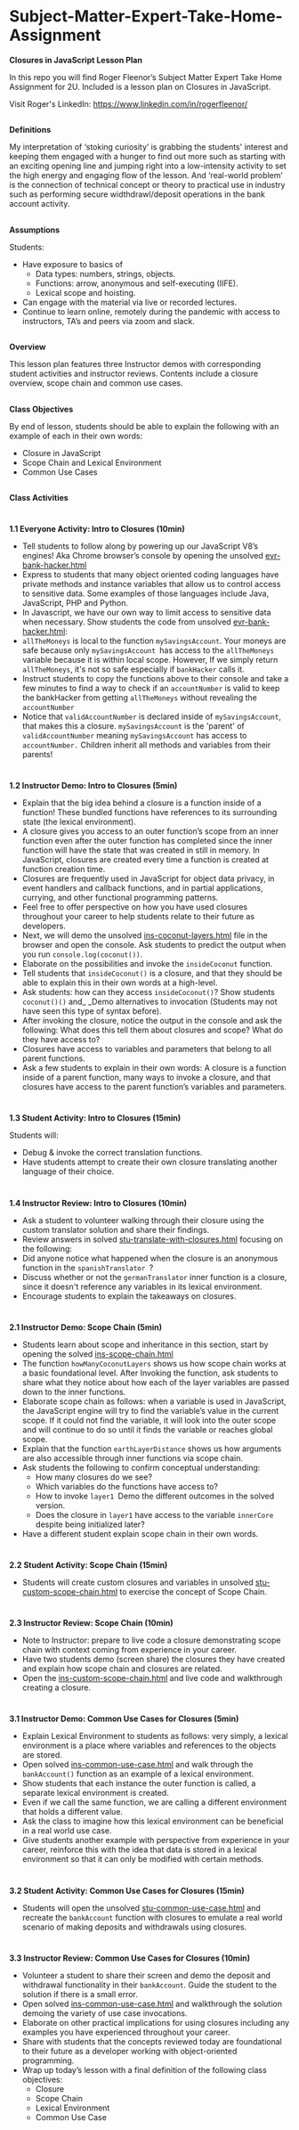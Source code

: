 # Subject-Matter-Expert-Take-Home-Assignment


**Closures in JavaScript Lesson Plan**

In this repo you will find Roger Fleenor’s Subject Matter Expert Take Home Assignment for 2U. Included is a lesson plan on Closures in JavaScript.

Visit Roger's LinkedIn: https://www.linkedin.com/in/rogerfleenor/

##  
**Definitions**

My interpretation of ‘stoking curiosity’ is grabbing the students' interest and keeping them engaged with a hunger to find out more such as starting with an exciting opening line and jumping right into a low-intensity activity to set the high energy and engaging flow of the lesson. And ‘real-world problem’ is the connection of technical concept or theory to practical use in industry such as performing secure widthdrawl/deposit operations in the bank account activity.

## 
**Assumptions**

Students:

*   Have exposure to basics of 
    *   Data types: numbers, strings, objects.
    *   Functions: arrow, anonymous and self-executing (IIFE).
    *   Lexical scope and hoisting.
*   Can engage with the material via live or recorded lectures.
*   Continue to learn online, remotely during the pandemic with access to instructors, TA’s and peers via zoom and slack.

## 
**Overview**


This lesson plan features three Instructor demos with corresponding student activities and instructor reviews. Contents include a closure overview, scope chain and common use cases.


## 
**Class Objectives**

By end of lesson, students should be able to explain the following with an example of each in their own words:



*   Closure in JavaScript
*   Scope Chain and Lexical Environment
*   Common Use Cases

## 
**Class Activities**


# 
**1.1 Everyone Activity: Intro to Closures (10min)**

*   Tell students to follow along by powering up our JavaScript V8’s engines! Aka Chrome browser’s console by  opening the unsolved <span style="text-decoration:underline;">evr-bank-hacker.html</span>
*   Express to students that many object oriented coding languages have private methods and instance variables that allow us to control access to sensitive data. Some examples of those languages include Java, JavaScript, PHP and Python.
*   In Javascript, we have our own way to limit access to sensitive data when necessary. Show students the code from unsolved <span style="text-decoration:underline;">evr-bank-hacker.html</span>:
*   `allTheMoneys` is local to the function `mySavingsAccount`. Your moneys are safe because only `mySavingsAccount `has access to the `allTheMoneys` variable because it is within local scope. However, If we simply return `allTheMoneys`, it's not so safe especially if `bankHacker` calls it. 
*   Instruct students to copy the functions above to their console and take a few minutes to find a way to check if an `accountNumber` is valid to keep the bankHacker from getting `allTheMoneys` without revealing the `accountNumber`
*   Notice that `validAccountNumber` is declared inside of  `mySavingsAccount`, that makes this a closure. `mySavingsAccount` is the 'parent' of `validAccountNumber` meaning `mySavingsAccount` has access to `accountNumber.` Children inherit all methods and variables from their parents!

#
**1.2 Instructor Demo: Intro to Closures (5min)**

*   Explain that the big idea behind a closure is a function inside of a function! These bundled functions have references to its surrounding state (the lexical environment). 
*   A closure gives you access to an outer function’s scope from an inner function even after the outer function has completed since the inner function will have the state that was created in still in memory. In JavaScript, closures are created every time a function is created at function creation time.
*   Closures are frequently used in JavaScript for object data privacy, in event handlers and callback functions, and in partial applications, currying, and other functional programming patterns.
*   Feel free to offer perspective on how you have used closures throughout your career to help students relate to their future as developers.
*   Next, we will demo the unsolved <span style="text-decoration:underline;">ins-coconut-layers.html</span> file in the browser and open the console. Ask students to predict the output when you run `console.log(coconut())`. 
*   Elaborate on the possibilities and invoke the `insideCoconut` function.
*   Tell students that `insideCoconut()` is a closure, and that they should be able to explain this in their own words at a high-level.
*   Ask students: how can they access `insideCoconut()`? Show students `coconut()()` and_ _Demo alternatives to invocation (Students may not have seen this type of syntax before).
*   After invoking the closure, notice the output in the console and ask the following: What does this tell them about closures and scope? What do they have access to? 
*   Closures have access to variables and parameters that belong to all parent functions.
*   Ask a few students to explain in their own words: A closure is a function inside of a parent function, many ways to invoke a closure, and that closures have access to the parent function’s variables and parameters.

#
**1.3 Student Activity: Intro to Closures (15min)**

Students will:

*   Debug & invoke the correct translation functions.
*   Have students attempt to create their own closure translating another language of their choice.

# 
**1.4 Instructor Review: Intro to Closures (10min)**

*   Ask a student to volunteer walking through their closure using the custom translator solution and share their findings.
*   Review answers in solved <span style="text-decoration:underline;">stu-translate-with-closures.html</span> focusing on the following:
*   Did anyone notice what happened when the closure is an anonymous function in the `spanishTranslator `?
*   Discuss whether or not the `germanTranslator` inner function is a closure, since it doesn't reference any variables in its lexical environment.
*   Encourage students to explain the takeaways on closures.

# 
**2.1 Instructor Demo: Scope Chain (5min)**

*   Students learn about scope and inheritance in this section, start by opening the solved <span style="text-decoration:underline;">ins-scope-chain.html</span>
*   The function `howManyCoconutLayers` shows us how scope chain works at a basic foundational level. After Invoking the function, ask students to share what they notice about how each of the layer variables are passed down to the inner functions. 
*   Elaborate scope chain as follows: when a variable is used in JavaScript, the JavaScript engine will try to find the variable’s value in the current scope. If it could not find the variable, it will look into the outer scope and will continue to do so until it finds the variable or reaches global scope.
*   Explain that the function `earthLayerDistance` shows us how arguments are also accessible through inner functions via scope chain. 
*   Ask students the following to confirm conceptual understanding:
    *   How many closures do we see?
    *   Which variables do the functions have access to?
    *   How to invoke `layer1 `Demo the different outcomes in the solved version.
    *   Does the closure in `layer1` have access to the variable `innerCore` despite being initialized later?
*   Have a different student explain scope chain in their own words.

# 
**2.2 Student Activity: Scope Chain (15min)**

*   Students will create custom closures and variables in unsolved <span style="text-decoration:underline;">stu-custom-scope-chain.html</span> to exercise the concept of Scope Chain.

#
**2.3 Instructor Review: Scope Chain (10min)**

*   Note to Instructor: prepare to live code a closure demonstrating scope chain with context coming from experience in your career.
*   Have two students demo (screen share) the closures they have created and explain how scope chain and closures are related.
*   Open the <span style="text-decoration:underline;">ins-custom-scope-chain.html</span> and live code and walkthrough creating a closure.

#
**3.1 Instructor Demo: Common Use Cases for Closures (5min)**

*   Explain Lexical Environment to students as follows: very simply, a lexical environment is a place where variables and references to the objects are stored.
*   Open solved <span style="text-decoration:underline;">ins-common-use-case.html</span> and walk through the `bankAccount()` function as an example of a lexical environment.
*   Show students that each instance the outer function is called, a separate lexical environment is created. 
*   Even if we call the same function, we are calling a different environment that holds a different value.
*   Ask the class to imagine how this lexical environment can be beneficial in a real world use case.
*   Give students another example with perspective from experience in your career, reinforce this with the idea that data is stored in a lexical environment so that it can only be modified with certain methods.

# 
**3.2 Student Activity: Common Use Cases for Closures (15min)**

*   Students will open the unsolved <span style="text-decoration:underline;">stu-common-use-case.html</span> and recreate the `bankAccount` function with closures to emulate a real world scenario of making deposits and withdrawals using closures.

# 
**3.3 Instructor Review: Common Use Cases for Closures (10min)**

*   Volunteer a student to share their screen and demo the deposit and withdrawal functionality in their `bankAccount`. Guide the student to the solution if there is a small error.
*   Open solved <span style="text-decoration:underline;">ins-common-use-case.html</span> and walkthrough the solution demoing the variety of use case invocations.
*   Elaborate on other practical implications for using closures including any examples you have experienced throughout your career.
*   Share with students that the concepts reviewed today are foundational to their future as a developer working with object-oriented programming.
*   Wrap up today’s lesson with a final definition of the following class objectives: 
    *   Closure
    *   Scope Chain
    *   Lexical Environment
    *   Common Use Case
